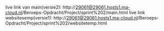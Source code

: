 live link van main(versie2): http://29061@29061.hosts1.ma-cloud.nl/Beroeps-Opdracht/Project/sprint%202/main.html
live link websitesemp(versie1): http://29061@29061.hosts1.ma-cloud.nl/Beroeps-Opdracht/Project/sprint%202/websitetemp.html